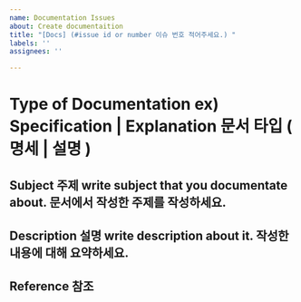 ```yaml
---
name: Documentation Issues
about: Create documentaition
title: "[Docs] (#issue id or number 이슈 번호 적어주세요.) "
labels: ''
assignees: ''

---
```


# Type of Documentation ex) Specification | Explanation 문서 타입 ( 명세 | 설명 )

## Subject 주제  write subject that you documentate about. 문서에서 작성한 주제를 작성하세요. 

## Description 설명 write description about it. 작성한 내용에 대해 요약하세요.

## Reference 참조
